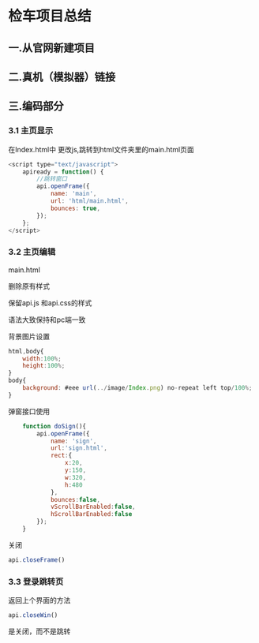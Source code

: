 # 检车项目总结



## 一.从官网新建项目





## 二.真机（模拟器）链接



## 三.编码部分



### 3.1  主页显示



在Index.html中 更改js,跳转到html文件夹里的main.html页面

```js
<script type="text/javascript">
    apiready = function() {
		//跳转窗口
        api.openFrame({
            name: 'main',
            url: 'html/main.html',
            bounces: true,
        });
    };
</script>
```



### 3.2  主页编辑

main.html

删除原有样式

保留api.js 和api.css的样式



语法大致保持和pc端一致



背景图片设置

```js
html,body{
    width:100%;
    height:100%;
}
body{
    background: #eee url(../image/Index.png) no-repeat left top/100%;
}
```





弹窗接口使用

```js
    function doSign(){
        api.openFrame({
            name: 'sign',
            url:'sign.html',
            rect:{
                x:20,
                y:150,
                w:320,
                h:480
            },
            bounces:false,
            vScrollBarEnabled:false,
            hScrollBarEnabled:false
        });
    }
```



关闭

```js
api.closeFrame()
```



### 3.3  登录跳转页



返回上个界面的方法

```js
api.closeWin()
```

  是关闭，而不是跳转











